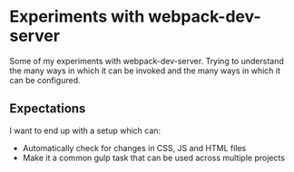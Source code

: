 # Experiments with webpack-dev-server

Some of my experiments with webpack-dev-server.  Trying to understand the many ways in which it can be invoked and the many ways in which it can be configured.

## Expectations

I want to end up with a setup which can:

 * Automatically check for changes in CSS, JS and HTML files
 * Make it a common gulp task that can be used across multiple projects
